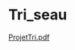 # Tri_seau

[ProjetTri.pdf](https://github.com/thibault-chausson/Tri_seau/files/7721969/ProjetTri.pdf)
